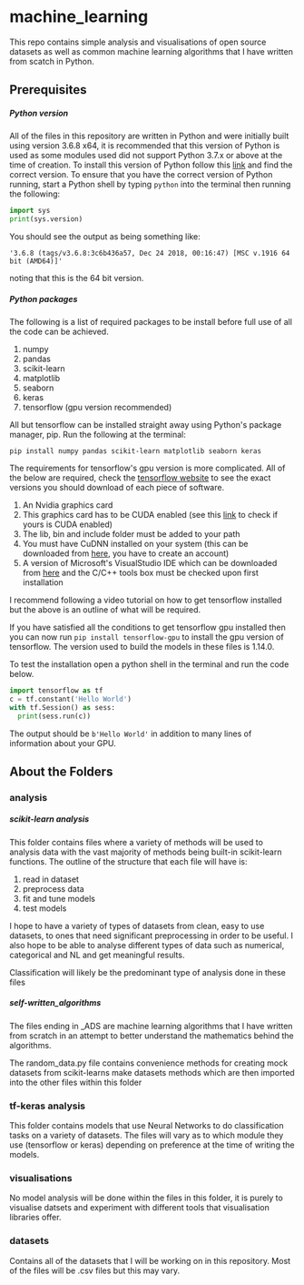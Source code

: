 # machine_learning
This repo contains simple analysis and visualisations of open source datasets as well as common machine learning algorithms that I have written from scatch in Python.

## Prerequisites

##### Python version

All of the files in this repository are written in Python and were initially built using version 3.6.8 x64, it is recommended that this version of Python is used as some modules used did not support Python 3.7.x or above at the time of creation.
To install this version of Python follow this [link](https://www.python.org/downloads/) and find the correct version.
To ensure that you have the correct version of Python running, start a Python shell by typing `python` into the terminal then running the following:

```python
import sys
print(sys.version)
```

You should see the output as being something like:

`'3.6.8 (tags/v3.6.8:3c6b436a57, Dec 24 2018, 00:16:47) [MSC v.1916 64 bit (AMD64)]'`

noting that this is the 64 bit version.

##### Python packages

The following is a list of required packages to be install before full use of all the code can be achieved.

1. numpy
2. pandas
3. scikit-learn
4. matplotlib
5. seaborn
6. keras
7. tensorflow (gpu version recommended)

All but tensorflow can be installed straight away using Python's package manager, pip. Run the following at the terminal:

```
pip install numpy pandas scikit-learn matplotlib seaborn keras
```
The requirements for tensorflow's gpu version is more complicated. All of the below are required, check the [tensorflow website]() to see the exact versions you should download of each piece of software.

1. An Nvidia graphics card
2. This graphics card has to be CUDA enabled (see this [link](https://developer.nvidia.com/cuda-gpus) to check if yours is CUDA enabled)
3. The lib, bin and include folder must be added to your path
4. You must have CuDNN installed on your system (this can be downloaded from [here](https://developer.nvidia.com/cudnn), you have to create an account)
5. A version of Microsoft's VisualStudio IDE which can be downloaded from [here](https://visualstudio.microsoft.com/) and the C/C++ tools box must be checked upon first installation

I recommend following a video tutorial on how to get tensorflow installed but the above is an outline of what will be required.

If you have satisfied all the conditions to get tensorflow gpu installed then you can now run `pip install tensorflow-gpu` to install the gpu version of tensorflow. The version used to build the models in these files is 1.14.0.

To test the installation open a python shell in the terminal and run the code below.

```Python
import tensorflow as tf
c = tf.constant('Hello World')
with tf.Session() as sess:
  print(sess.run(c))
```

The output should be `b'Hello World'` in addition to many lines of information about your GPU.


## About the Folders

### analysis

##### scikit-learn analysis
This folder contains files where a variety of methods will be used to analysis data with the vast majority of methods being built-in scikit-learn functions. The outline of the structure that each file will have is:
1. read in dataset
2. preprocess data
3. fit and tune models
4. test models

I hope to have a variety of types of datasets from clean, easy to use datasets, to ones that need significant preprocessing in order to be useful. I also hope to be able to analyse different types of data such as numerical, categorical and NL and get meaningful results.

Classification will likely be the predominant type of analysis done in these files

##### self-written_algorithms

The files ending in \_ADS are machine learning algorithms that I have written from scratch in an attempt to better understand the mathematics behind the algorithms.

The random_data.py file contains convenience methods for creating mock datasets from scikit-learns make datasets methods which are then imported into the other files within this folder

### tf-keras analysis

This folder contains models that use Neural Networks to do classification tasks on a variety of datasets. The files will vary as to which module they use (tensorflow or keras) depending on preference at the time of writing the models.

### visualisations

No model analysis will be done within the files in this folder, it is purely to visualise datsets and experiment with different tools that visualisation libraries offer.

### datasets

Contains all of the datasets that I will be working on in this repository. Most of the files will be .csv files but this may vary.
